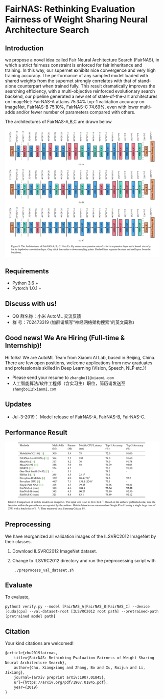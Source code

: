 # FairNAS: Rethinking Evaluation Fairness of Weight Sharing Neural Architecture Search


## Introduction

we propose a novel idea called Fair Neural Architecture Search (FairNAS), in which a strict fairness constraint is enforced for fair inheritance and training. In this way, our supernet exhibits nice convergence and very high training accuracy. The performance of any sampled model loaded with shared weights from the supernet strongly correlates with that of stand-alone counterpart when trained fully. This result dramatically improves the searching efficiency, with a multi-objective reinforced evolutionary search backend, our pipeline generated a new set of state-of-the-art architectures on ImageNet: FairNAS-A attains 75.34% top-1 validation accuracy on ImageNet, FairNAS-B 75.10%, FairNAS-C 74.69%, even with lower multi-adds and/or fewer number of parameters compared with others.

The architectures of FairNAS-A,B,C are drawn below. 

![](images/fairnas-architectures.png)

## Requirements
* Python 3.6 +
* Pytorch 1.0.1 +

## Discuss with us!

* QQ 群名称：小米 AutoML 交流反馈
* 群   号：702473319 (加群请填写“神经网络架构搜索”的英文简称)

## Good news! We Are Hiring (Full-time & Internship)!

Hi folks! We are AutoML Team from Xiaomi AI Lab, based in Beijing, China. There are few open positions, welcome applications from new graduates and professionals skilled in Deep Learning (Vision, Speech, NLP etc.)!

* Please send your resume to `zhangbo11@xiaomi.com`
* 人工智能算法/软件工程师（含实习生）职位，简历请发送至 `zhangbo11@xiaomi.com`

## Updates
* Jul-3-2019： Model release of FairNAS-A, FairNAS-B, FairNAS-C.

## Performance Result
![](images/result.png)

## Preprocessing
We have reorganized all validation images of the ILSVRC2012 ImageNet by their classes.

1. Download ILSVRC2012 ImageNet dataset.

2. Change to ILSVRC2012 directory and run the preprocessing script with
    ```
     ./preprocess_val_dataset.sh
    ```

## Evaluate

To evaluate,
    
    python3 verify.py --model [FairNAS_A|FairNAS_B|FairNAS_C] --device [cuda|cpu] --val-dataset-root [ILSVRC2012 root path] --pretrained-path [pretrained model path]
    

## Citation

Your kind citations are welcomed!

    @article{chu2019fairnas,
        title={FairNAS: Rethinking Evaluation Fairness of Weight Sharing Neural Architecture Search},
        author={Chu, Xiangxiang and Zhang, Bo and Xu, Ruijun and Li, Jixiang},
        journal={arXiv preprint arXiv:1907.01845},
        url={https://arxiv.org/pdf/1907.01845.pdf},
        year={2019}
    }
